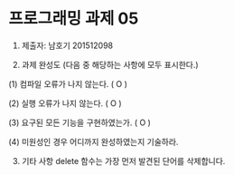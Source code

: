 # 프로그래밍 과제 05

1. 제출자:   남호기 201512098

2. 과제 완성도 (다음 중 해당하는 사항에 모두 표시한다.)

(1) 컴파일 오류가 나지 않는다. ( O )

(2) 실행 오류가 나지 않는다. ( O )

(3) 요구된 모든 기능을 구현하였는가. ( O )

(4) 미원성인 경우 어디까지 완성하였는지 기술하라.

3. 기타 사항 
delete 함수는 가장 먼저 발견된 단어를 삭제합니다.
